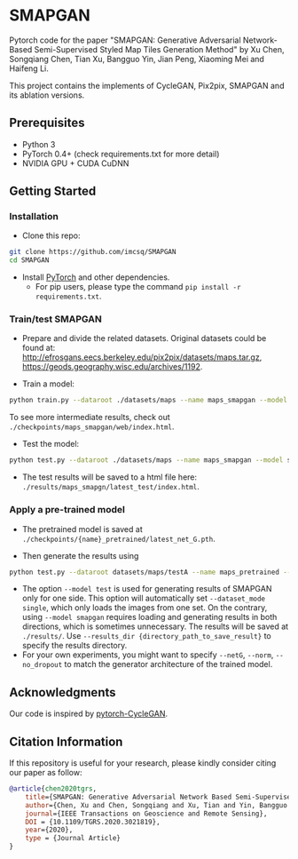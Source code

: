 # SMAPGAN

Pytorch code for the paper "SMAPGAN: Generative Adversarial Network-Based Semi-Supervised Styled Map Tiles Generation Method" by Xu Chen, Songqiang Chen, Tian Xu, Bangguo Yin, Jian Peng, Xiaoming Mei and Haifeng Li.

This project contains the implements of CycleGAN, Pix2pix, SMAPGAN and its ablation versions.

## Prerequisites

- Python 3
- PyTorch 0.4+ (check requirements.txt for more detail)
- NVIDIA GPU + CUDA CuDNN

## Getting Started

### Installation

- Clone this repo:

```bash
git clone https://github.com/imcsq/SMAPGAN
cd SMAPGAN
```

- Install [PyTorch](http://pytorch.org) and other dependencies.
  - For pip users, please type the command `pip install -r requirements.txt`.

### Train/test SMAPGAN

- Prepare and divide the related datasets. Original datasets could be found at: http://efrosgans.eecs.berkeley.edu/pix2pix/datasets/maps.tar.gz, https://geods.geography.wisc.edu/archives/1192.

- Train a model:

```bash
python train.py --dataroot ./datasets/maps --name maps_smapgan --model smapgan
```

To see more intermediate results, check out `./checkpoints/maps_smapgan/web/index.html`.

- Test the model:

```bash
python test.py --dataroot ./datasets/maps --name maps_smapgan --model smapgan
```

- The test results will be saved to a html file here: `./results/maps_smapgn/latest_test/index.html`.

### Apply a pre-trained model

- The pretrained model is saved at `./checkpoints/{name}_pretrained/latest_net_G.pth`. 

- Then generate the results using

```bash
python test.py --dataroot datasets/maps/testA --name maps_pretrained --model test --no_dropout
```

- The option `--model test` is used for generating results of SMAPGAN only for one side. This option will automatically set `--dataset_mode single`, which only loads the images from one set. On the contrary, using `--model smapgan` requires loading and generating results in both directions, which is sometimes unnecessary. The results will be saved at `./results/`. Use `--results_dir {directory_path_to_save_result}` to specify the results directory.
- For your own experiments, you might want to specify `--netG`, `--norm`, `--no_dropout` to match the generator architecture of the trained model.



## Acknowledgments

Our code is inspired by [pytorch-CycleGAN](https://github.com/junyanz/pytorch-CycleGAN-and-pix2pix).

## Citation Information

If this repository is useful for your research, please kindly consider citing our paper as follow:

```Bibtex
@article{chen2020tgrs,
    title={SMAPGAN: Generative Adversarial Network Based Semi-Supervised Styled Map Tiles Generating Method},
    author={Chen, Xu and Chen, Songqiang and Xu, Tian and Yin, Bangguo and Peng, Jian and Mei, Xiaoming and Li, Haifeng},
    journal={IEEE Transactions on Geoscience and Remote Sensing},
    DOI = {10.1109/TGRS.2020.3021819},
    year={2020},
    type = {Journal Article}
}
```
